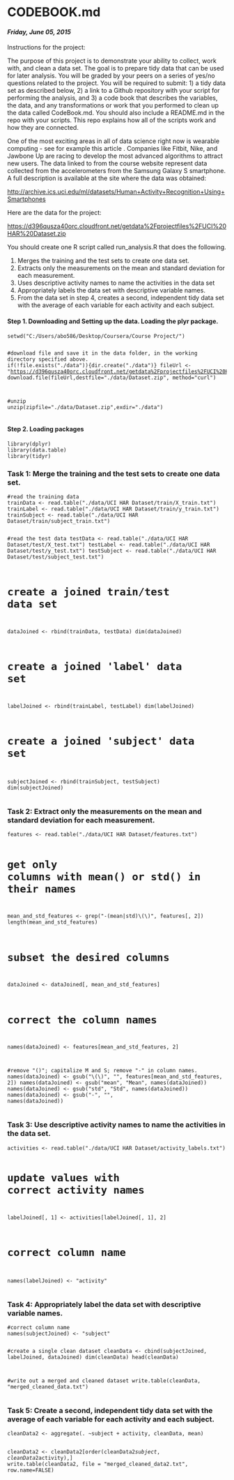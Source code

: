 <div id="header">
<h1 class="title">CODEBOOK.md</h1>
<h4 class="date"><em>Friday, June 05, 2015</em></h4>
</div>


<p>Instructions for the project:</p>
<p>The purpose of this project is to demonstrate your ability to collect, work with, and clean a data set. The goal is to prepare tidy data that can be used for later analysis. You will be graded by your peers on a series of yes/no questions related to the project. You will be required to submit: 1) a tidy data set as described below, 2) a link to a Github repository with your script for performing the analysis, and 3) a code book that describes the variables, the data, and any transformations or work that you performed to clean up the data called CodeBook.md. You should also include a README.md in the repo with your scripts. This repo explains how all of the scripts work and how they are connected.</p>
<p>One of the most exciting areas in all of data science right now is wearable computing - see for example this article . Companies like Fitbit, Nike, and Jawbone Up are racing to develop the most advanced algorithms to attract new users. The data linked to from the course website represent data collected from the accelerometers from the Samsung Galaxy S smartphone. A full description is available at the site where the data was obtained:</p>
<p><a href="http://archive.ics.uci.edu/ml/datasets/Human+Activity+Recognition+Using+Smartphones">http://archive.ics.uci.edu/ml/datasets/Human+Activity+Recognition+Using+Smartphones</a></p>
<p>Here are the data for the project:</p>
<p><a href="https://d396qusza40orc.cloudfront.net/getdata%2Fprojectfiles%2FUCI%20HAR%20Dataset.zip">https://d396qusza40orc.cloudfront.net/getdata%2Fprojectfiles%2FUCI%20HAR%20Dataset.zip</a></p>
<p>You should create one R script called run_analysis.R that does the following.</p>
<ol style="list-style-type: decimal">
<li>Merges the training and the test sets to create one data set.</li>
<li>Extracts only the measurements on the mean and standard deviation for each measurement.</li>
<li>Uses descriptive activity names to name the activities in the data set</li>
<li>Appropriately labels the data set with descriptive variable names.</li>
<li>From the data set in step 4, creates a second, independent tidy data set with the average of each variable for each activity and each subject.</li>
</ol>
<div id="step-1.-downloading-and-setting-up-the-data.-loading-the-plyr-package." class="section level4">
<h4>Step 1. Downloading and Setting up the data. Loading the plyr package.</h4>
<pre class="r"><code>setwd(&quot;C:/Users/abo586/Desktop/Coursera/Course Project/&quot;)

#download file and save it in the data folder, in the working directory specified above.
if(!file.exists(&quot;./data&quot;)){dir.create(&quot;./data&quot;)}
fileUrl &lt;- &quot;https://d396qusza40orc.cloudfront.net/getdata%2Fprojectfiles%2FUCI%20HAR%20Dataset.zip&quot;
download.file(fileUrl,destfile=&quot;./data/Dataset.zip&quot;, method=&quot;curl&quot;)

#unzip
unzip(zipfile=&quot;./data/Dataset.zip&quot;,exdir=&quot;./data&quot;)</code></pre>
</div>
<div id="step-2.-loading-packages" class="section level4">
<h4>Step 2. Loading packages</h4>
<pre class="r"><code>library(dplyr)
library(data.table)
library(tidyr)</code></pre>
</div>
<div id="task-1-merge-the-training-and-the-test-sets-to-create-one-data-set." class="section level3">
<h3>Task 1: Merge the training and the test sets to create one data set.</h3>
<pre class="r"><code>#read the training data
trainData &lt;- read.table(&quot;./data/UCI HAR Dataset/train/X_train.txt&quot;)
trainLabel &lt;- read.table(&quot;./data/UCI HAR Dataset/train/y_train.txt&quot;)
trainSubject &lt;- read.table(&quot;./data/UCI HAR Dataset/train/subject_train.txt&quot;)

#read the test data
testData &lt;- read.table(&quot;./data/UCI HAR Dataset/test/X_test.txt&quot;)
testLabel &lt;- read.table(&quot;./data/UCI HAR Dataset/test/y_test.txt&quot;)
testSubject &lt;- read.table(&quot;./data/UCI HAR Dataset/test/subject_test.txt&quot;)

# create a joined train/test data set
dataJoined &lt;- rbind(trainData, testData)
dim(dataJoined)

# create a joined 'label' data set
labelJoined &lt;- rbind(trainLabel, testLabel)
dim(labelJoined)

# create a joined 'subject' data set
subjectJoined &lt;- rbind(trainSubject, testSubject)
dim(subjectJoined)</code></pre>
</div>
<div id="task-2-extract-only-the-measurements-on-the-mean-and-standard-deviation-for-each-measurement." class="section level3">
<h3>Task 2: Extract only the measurements on the mean and standard deviation for each measurement.</h3>
<pre class="r"><code>features &lt;- read.table(&quot;./data/UCI HAR Dataset/features.txt&quot;)

# get only columns with mean() or std() in their names
mean_and_std_features &lt;- grep(&quot;-(mean|std)\\(\\)&quot;, features[, 2])
length(mean_and_std_features)

# subset the desired columns
dataJoined &lt;- dataJoined[, mean_and_std_features]

# correct the column names
names(dataJoined) &lt;- features[mean_and_std_features, 2]

#remove &quot;()&quot;; capitalize M and S; remove &quot;-&quot; in column names.
names(dataJoined) &lt;- gsub(&quot;\\(\\)&quot;, &quot;&quot;, features[mean_and_std_features, 2])
names(dataJoined) &lt;- gsub(&quot;mean&quot;, &quot;Mean&quot;, names(dataJoined))
names(dataJoined) &lt;- gsub(&quot;std&quot;, &quot;Std&quot;, names(dataJoined))
names(dataJoined) &lt;- gsub(&quot;-&quot;, &quot;&quot;, names(dataJoined))</code></pre>
</div>
<div id="task-3-use-descriptive-activity-names-to-name-the-activities-in-the-data-set." class="section level3">
<h3>Task 3: Use descriptive activity names to name the activities in the data set.</h3>
<pre class="r"><code>activities &lt;- read.table(&quot;./data/UCI HAR Dataset/activity_labels.txt&quot;)

# update values with correct activity names
labelJoined[, 1] &lt;- activities[labelJoined[, 1], 2]

# correct column name
names(labelJoined) &lt;- &quot;activity&quot;</code></pre>
</div>
<div id="task-4-appropriately-label-the-data-set-with-descriptive-variable-names." class="section level3">
<h3>Task 4: Appropriately label the data set with descriptive variable names.</h3>
<pre class="r"><code>#correct column name
names(subjectJoined) &lt;- &quot;subject&quot;

#create a single clean dataset
cleanData &lt;- cbind(subjectJoined, labelJoined, dataJoined)
dim(cleanData)
head(cleanData)

#write out a merged and cleaned dataset
write.table(cleanData, &quot;merged_cleaned_data.txt&quot;)</code></pre>
</div>
<div id="task-5-create-a-second-independent-tidy-data-set-with-the-average-of-each-variable-for-each-activity-and-each-subject." class="section level3">
<h3>Task 5: Create a second, independent tidy data set with the average of each variable for each activity and each subject.</h3>
<pre class="r"><code>cleanData2 &lt;- aggregate(. ~subject + activity, cleanData, mean)

cleanData2 &lt;- cleanData2[order(cleanData2$subject, cleanData2$activity),]
write.table(cleanData2, file = &quot;merged_cleaned_data2.txt&quot;, row.name=FALSE)</code></pre>
</div>


</div>

<script>

// add bootstrap table styles to pandoc tables
$(document).ready(function () {
  $('tr.header').parent('thead').parent('table').addClass('table table-condensed');
});

</script>

<!-- dynamically load mathjax for compatibility with self-contained -->
<script>
  (function () {
    var script = document.createElement("script");
    script.type = "text/javascript";
    script.src  = "https://cdn.mathjax.org/mathjax/latest/MathJax.js?config=TeX-AMS-MML_HTMLorMML";
    document.getElementsByTagName("head")[0].appendChild(script);
  })();
</script>

